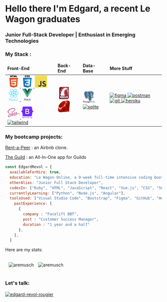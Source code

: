 <h1 align="left">Hello there I'm Edgard, a recent Le Wagon graduates</h1>
<h3 align="left">Junior Full-Stack Developer | Enthusiast in Emerging Technologies</h3>

<h3 align="left">My Stack :</h3>
<table>
	<thead>
		<td>
			<b>Front-End</b>
		</td>
		<td>
			<b>Back-End</b>
		</td>
    <td>
      <b>Data-Base</b>
    </td>
    <td>
      <b>More Stuff</b>
    </td>
	</thead>
	<tr>
		<td>
      <a href="https://www.w3.org/html/" target="_blank" rel="noreferrer"> <img src="https://raw.githubusercontent.com/devicons/devicon/master/icons/html5/html5-original-wordmark.svg" alt="html5" width="40" height="40"/>       </a> <a href="https://www.w3schools.com/css/" target="_blank" rel="noreferrer"> <img src="https://raw.githubusercontent.com/devicons/devicon/master/icons/css3/css3-original-wordmark.svg" alt="css3" width="40" height="40"/> </a> <a href="https://developer.mozilla.org/en-US/docs/Web/JavaScript" target="_blank" rel="noreferrer"> <img src="https://raw.githubusercontent.com/devicons/devicon/master/icons/javascript/javascript-original.svg" alt="javascript" width="40" height="40"/> </a> <a href="https://reactjs.org/" target="_blank" rel="noreferrer"> <img src="https://raw.githubusercontent.com/devicons/devicon/master/icons/react/react-original-wordmark.svg" alt="react" width="40" height="40"/> </a> <a href="https://vuejs.org/" target="_blank" rel="noreferrer"> <img src="https://raw.githubusercontent.com/devicons/devicon/master/icons/vuejs/vuejs-original-wordmark.svg" alt="vuejs" width="40" height="40"/> </a> </p> <a href="https://sass-lang.com" target="_blank" rel="noreferrer"> <img src="https://raw.githubusercontent.com/devicons/devicon/master/icons/sass/sass-original.svg" alt="sass" width="40" height="40"/> </a> <a href="https://getbootstrap.com" target="_blank" rel="noreferrer"> <img src="https://raw.githubusercontent.com/devicons/devicon/master/icons/bootstrap/bootstrap-plain-wordmark.svg" alt="bootstrap" width="40" height="40"/> </a> <a href="https://tailwindcss.com/" target="_blank" rel="noreferrer"> <img src="https://www.vectorlogo.zone/logos/tailwindcss/tailwindcss-icon.svg" alt="tailwind" width="40" height="40"/> </a>
		</td>
		<td>
			<a href="https://rubyonrails.org" target="_blank" rel="noreferrer"> <img src="https://raw.githubusercontent.com/devicons/devicon/master/icons/rails/rails-original-wordmark.svg" alt="rails" width="40" height="40"/> </a>  <a href="https://www.ruby-lang.org/en/" target="_blank" rel="noreferrer"> <img src="https://raw.githubusercontent.com/devicons/devicon/master/icons/ruby/ruby-original.svg" alt="ruby" width="40" height="40"/> </a>
		</td>
  <td>
    <a href="https://www.postgresql.org" target="_blank" rel="noreferrer"> <img src="https://raw.githubusercontent.com/devicons/devicon/master/icons/postgresql/postgresql-original-wordmark.svg" alt="postgresql" width="40" height="40"/> </a> <a href="https://www.sqlite.org/" target="_blank" rel="noreferrer"> <img src="https://www.vectorlogo.zone/logos/sqlite/sqlite-icon.svg" alt="sqlite" width="40" height="40"/> </a> 
  </td>
  <td>
    <a href="https://www.figma.com/" target="_blank" rel="noreferrer"> <img src="https://www.vectorlogo.zone/logos/figma/figma-icon.svg" alt="figma" width="40" height="40"/> </a> <a href="https://postman.com" target="_blank" rel="noreferrer"> <img src="https://www.vectorlogo.zone/logos/getpostman/getpostman-icon.svg" alt="postman" width="40" height="40"/> </a><a href="https://git-scm.com/" target="_blank" rel="noreferrer"> <img src="https://www.vectorlogo.zone/logos/git-scm/git-scm-icon.svg" alt="git" width="40" height="40"/> </a> <a href="https://heroku.com" target="_blank" rel="noreferrer"> <img src="https://www.vectorlogo.zone/logos/heroku/heroku-icon.svg" alt="heroku" width="40" height="40"/> </a></p>
  </td>
	</tr>
</table>

<h3>My bootcamp projects:</h3>

<p><a href="https://github.com/williamgrant04/rent-a-peer" alt="_blank">Rent-a-Peer</a> : an Airbnb clone.</p>
<p><a href="https://github.com/williamgrant04/the-guild" alt="_blank">The Guild</a> : an All-In-One app for Guilds</p>

```javascript
const EdgardRevol = {
  availableForHire: true,
  education: "Le Wagon Online, a 9-week full-time intensive coding bootcamp",
  otherAlias: "Junior Full Stack Developer",
  codesIn: ["Ruby", "HTML", "JavaScript", "React", "Vue.js", "CSS", "SCSS", "Tailwind", "SQL"],
  currentlyLearning: ["Python", "Node.js", "Angular"],
  toolsUsed: ["Visual Studio Code", "Bootstrap", "Figma", "GitHub", "Heroku"],
    pastExperience: [
      {
        company : "Facelift BBT",
        post : "Customer Success Manager",
        duration : "1 year and a half"
      },
    ],
  }
```
<p>Here are my stats:</p>
<table>
	<thead>
		<td>
			<p>&nbsp;<img align="center" src="https://github-readme-stats.vercel.app/api?username=aremusch&show_icons=true&locale=en" alt="aremusch" /></p>
		</td>
		<td>
			<p><img align="center" src="https://github-readme-stats.vercel.app/api/top-langs?username=aremusch&show_icons=true&locale=en&layout=compact" alt="aremusch" /></p>
		</td>
	</thead>
</table>
  
<h3 align="left">Let's talk:</h3>
<p align="left">
<a href="https://linkedin.com/in/edgard-revol-rougier" target="blank"><img align="center" src="https://raw.githubusercontent.com/rahuldkjain/github-profile-readme-generator/master/src/images/icons/Social/linked-in-alt.svg" alt="edgard-revol-rougier" height="30" width="40" /></a>
</p>

